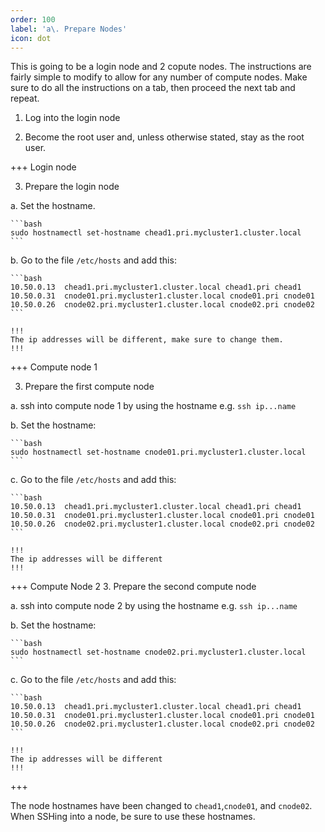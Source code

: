 ```yaml
---
order: 100
label: 'a\. Prepare Nodes'
icon: dot
---
```


This is going to be a login node and 2 copute nodes. The instructions are fairly simple to modify to allow for any number of compute nodes. Make sure to do all the instructions on a tab, then proceed the next tab and repeat.

1. Log into the login node

2. Become the root user and, unless otherwise stated, stay as the root user.


+++ Login node

3. Prepare the login node

a. Set the hostname.

    ```bash
    sudo hostnamectl set-hostname chead1.pri.mycluster1.cluster.local
    ```

b. Go to the file `/etc/hosts` and add this:

    ```bash
    10.50.0.13  chead1.pri.mycluster1.cluster.local chead1.pri chead1
    10.50.0.31  cnode01.pri.mycluster1.cluster.local cnode01.pri cnode01
    10.50.0.26  cnode02.pri.mycluster1.cluster.local cnode02.pri cnode02
    ```

    !!!
    The ip addresses will be different, make sure to change them.
    !!!

+++ Compute node 1

3. Prepare the first compute node

a. ssh into compute node 1 by using the hostname e.g. `ssh ip...name`

b. Set the hostname:

    ```bash
    sudo hostnamectl set-hostname cnode01.pri.mycluster1.cluster.local
    ```

c. Go to the file `/etc/hosts` and add this:

    ```bash
    10.50.0.13  chead1.pri.mycluster1.cluster.local chead1.pri chead1
    10.50.0.31  cnode01.pri.mycluster1.cluster.local cnode01.pri cnode01
    10.50.0.26  cnode02.pri.mycluster1.cluster.local cnode02.pri cnode02
    ```

    !!!
    The ip addresses will be different
    !!!

+++ Compute Node 2
3. Prepare the second compute node

a. ssh into compute node 2 by using the hostname e.g. `ssh ip...name`

b. Set the hostname:

    ```bash
    sudo hostnamectl set-hostname cnode02.pri.mycluster1.cluster.local
    ```

c. Go to the file `/etc/hosts` and add this:

    ```bash
    10.50.0.13  chead1.pri.mycluster1.cluster.local chead1.pri chead1
    10.50.0.31  cnode01.pri.mycluster1.cluster.local cnode01.pri cnode01
    10.50.0.26  cnode02.pri.mycluster1.cluster.local cnode02.pri cnode02
    ```

    !!!
    The ip addresses will be different
    !!!

+++

The node hostnames have been changed to `chead1`,`cnode01`, and `cnode02`. When SSHing into a node, be sure to use these hostnames.

